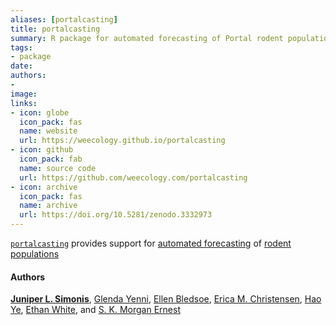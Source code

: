 ```yaml
---
aliases: [portalcasting]
title: portalcasting
summary: R package for automated forecasting of Portal rodent populations
tags:
- package
date: 
authors: 
-
image:
links:
- icon: globe
  icon_pack: fas
  name: website
  url: https://weecology.github.io/portalcasting
- icon: github
  icon_pack: fab
  name: source code
  url: https://github.com/weecology.com/portalcasting
- icon: archive
  icon_pack: fas
  name: archive
  url: https://doi.org/10.5281/zenodo.3332973
---
```


[`portalcasting`](https://weecology.github.io/portalcasting/) provides support for [automated forecasting](https://github.com/weecology/portalPredictions) of [rodent populations](https://portal.weecology.org/)

#### Authors

[**Juniper L. Simonis**](https://orcid.org/0000-0001-9798-0460),
[Glenda Yenni](https://orcid.org/0000-0001-6969-1848),
[Ellen Bledsoe](https://orcid.org/0000-0002-3629-7235), 
[Erica M. Christensen](https://orcid.org/0000-0002-5635-2502),
[Hao Ye](https://orcid.org/0000-0002-8630-1458), 
[Ethan White](https://orcid.org/0000-0001-6728-7745), 
and 
[S. K. Morgan Ernest](https://orcid.org/0000-0002-6026-8530)

